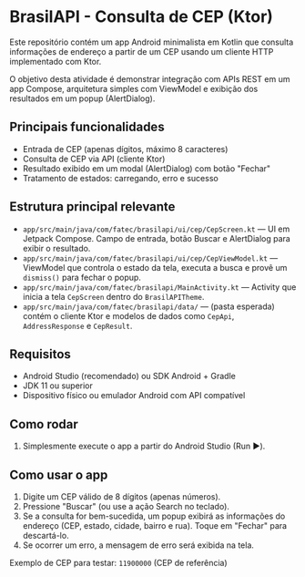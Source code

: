 # BrasilAPI - Consulta de CEP (Ktor)

Este repositório contém um app Android minimalista em Kotlin que consulta informações de endereço a partir de um CEP usando um cliente HTTP implementado com Ktor.

O objetivo desta atividade é demonstrar integração com APIs REST em um app Compose, arquitetura simples com ViewModel e exibição dos resultados em um popup (AlertDialog).

## Principais funcionalidades
- Entrada de CEP (apenas dígitos, máximo 8 caracteres)
- Consulta de CEP via API (cliente Ktor)
- Resultado exibido em um modal (AlertDialog) com botão "Fechar"
- Tratamento de estados: carregando, erro e sucesso

## Estrutura principal relevante
- `app/src/main/java/com/fatec/brasilapi/ui/cep/CepScreen.kt` — UI em Jetpack Compose. Campo de entrada, botão Buscar e AlertDialog para exibir o resultado.
- `app/src/main/java/com/fatec/brasilapi/ui/cep/CepViewModel.kt` — ViewModel que controla o estado da tela, executa a busca e provê um `dismiss()` para fechar o popup.
- `app/src/main/java/com/fatec/brasilapi/MainActivity.kt` — Activity que inicia a tela `CepScreen` dentro do `BrasilAPITheme`.
- `app/src/main/java/com/fatec/brasilapi/data/` — (pasta esperada) contém o cliente Ktor e modelos de dados como `CepApi`, `AddressResponse` e `CepResult`.

## Requisitos
- Android Studio (recomendado) ou SDK Android + Gradle
- JDK 11 ou superior
- Dispositivo físico ou emulador Android com API compatível

## Como rodar

1. Simplesmente execute o app a partir do Android Studio (Run ▶︎).

## Como usar o app
1. Digite um CEP válido de 8 dígitos (apenas números).
2. Pressione "Buscar" (ou use a ação Search no teclado).
3. Se a consulta for bem-sucedida, um popup exibirá as informações do endereço (CEP, estado, cidade, bairro e rua). Toque em "Fechar" para descartá-lo.
4. Se ocorrer um erro, a mensagem de erro será exibida na tela.

Exemplo de CEP para testar: `11900000` (CEP de referência)

